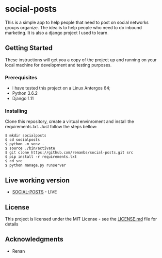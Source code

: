# social-posts
This is a simple app to help people that need to post on social networks groups organize.
The idea is to help people who need to do inbound marketing.
It is also a django project I used to learn.

## Getting Started

These instructions will get you a copy of the project up and running on your local machine for development and testing purposes. 

### Prerequisites

* I have tested this project on a Linux Antergos 64;
* Python 3.6.2 
* Django 1.11

### Installing

Clone this repository, create a virtual envinroment and install the requirements.txt. Just follow the steps bellow:

```
$ mkdir socialposts
$ cd socialposts
$ python -m venv .
$ source ./bin/activate
$ git clone https://github.com/renanbs/social-posts.git src
$ pip install -r requirements.txt
$ cd src
$ python manage.py runserver
```

## Live working version

* [SOCIAL-POSTS](http://socialpostscontrol.herokuapp.com/) - LIVE

## License

This project is licensed under the MIT License - see the [LICENSE.md](LICENSE.md) file for details

## Acknowledgments

* Renan
